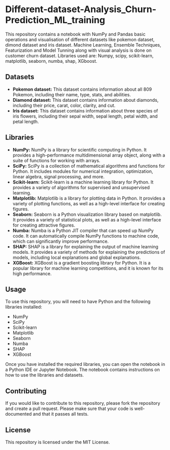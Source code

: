 # Different-dataset-Analysis_Churn-Prediction_ML_training

This repository contains a notebook with NumPy and Pandas basic operations and visualisation of different datasets like pokemon dataset, dimond dataset and iris dataset. Machine Learning, Ensemble Techniques, Featurization and Model Tunning along with visual analysis is done on customer churn dataset. Libraries used are: Numpy, scipy, scikit-learn, matplotlib, seaborn, numba, shap, XGboost.

## Datasets

* **Pokemon dataset:** This dataset contains information about all 809 Pokemon, including their name, type, stats, and abilities.
* **Diamond dataset:** This dataset contains information about diamonds, including their price, carat, color, clarity, and cut.
* **Iris dataset:** This dataset contains information about three species of iris flowers, including their sepal width, sepal length, petal width, and petal length.

## Libraries

* **NumPy:** NumPy is a library for scientific computing in Python. It provides a high-performance multidimensional array object, along with a suite of functions for working with arrays.
* **SciPy:** SciPy is a collection of mathematical algorithms and functions for Python. It includes modules for numerical integration, optimization, linear algebra, signal processing, and more.
* **Scikit-learn:** Scikit-learn is a machine learning library for Python. It provides a variety of algorithms for supervised and unsupervised learning.
* **Matplotlib:** Matplotlib is a library for plotting data in Python. It provides a variety of plotting functions, as well as a high-level interface for creating figures.
* **Seaborn:** Seaborn is a Python visualization library based on matplotlib. It provides a variety of statistical plots, as well as a high-level interface for creating attractive figures.
* **Numba:** Numba is a Python JIT compiler that can speed up NumPy code. It can automatically compile NumPy functions to machine code, which can significantly improve performance.
* **SHAP:** SHAP is a library for explaining the output of machine learning models. It provides a variety of methods for explaining the predictions of models, including local explanations and global explanations.
* **XGBoost:** XGBoost is a gradient boosting library for Python. It is a popular library for machine learning competitions, and it is known for its high performance.

## Usage

To use this repository, you will need to have Python and the following libraries installed:

* NumPy
* SciPy
* Scikit-learn
* Matplotlib
* Seaborn
* Numba
* SHAP
* XGBoost

Once you have installed the required libraries, you can open the notebook in a Python IDE or Jupyter Notebook. The notebook contains instructions on how to use the libraries and datasets.

## Contributing

If you would like to contribute to this repository, please fork the repository and create a pull request. Please make sure that your code is well-documented and that it passes all tests.

## License

This repository is licensed under the MIT License.

